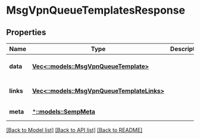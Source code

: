 # MsgVpnQueueTemplatesResponse

## Properties
Name | Type | Description | Notes
------------ | ------------- | ------------- | -------------
**data** | [**Vec<::models::MsgVpnQueueTemplate>**](MsgVpnQueueTemplate.md) |  | [optional] [default to null]
**links** | [**Vec<::models::MsgVpnQueueTemplateLinks>**](MsgVpnQueueTemplateLinks.md) |  | [optional] [default to null]
**meta** | [***::models::SempMeta**](SempMeta.md) |  | [default to null]

[[Back to Model list]](../README.md#documentation-for-models) [[Back to API list]](../README.md#documentation-for-api-endpoints) [[Back to README]](../README.md)


